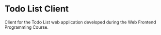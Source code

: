 # Todo List Client

Client for the Todo List web application developed during the Web Frontend Programming Course.
